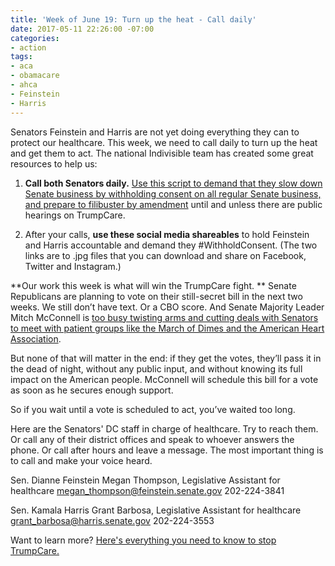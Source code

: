 ```yaml
---
title: 'Week of June 19: Turn up the heat - Call daily'
date: 2017-05-11 22:26:00 -07:00
categories:
- action
tags:
- aca
- obamacare
- ahca
- Feinstein
- Harris
---
```


Senators Feinstein and Harris are not yet doing everything they can to protect our healthcare. This week, we need to call daily to turn up the heat and get them to act. The national Indivisible team has created some great resources to help us:  

1. **Call both Senators daily.** [Use this script to demand that they slow down Senate business by withholding consent on all regular Senate business, and prepare to filibuster by amendment](https://www.indivisibleguide.com/resource/withholding-consent-filibuster-amendment-call-script/) until and unless there are public hearings on TrumpCare.

2. After your calls, **use these social media shareables** to hold Feinstein and Harris accountable and demand they #WithholdConsent. (The two links are to .jpg files that you can download and share on Facebook, Twitter and Instagram.)

**Our work this week is what will win the TrumpCare fight. ** Senate Republicans are planning to vote on their still-secret bill in the next two weeks. We still don’t have text. Or a CBO score. And Senate Majority Leader Mitch McConnell is [too busy twisting arms and cutting deals with Senators to meet with patient groups like the March of Dimes and the American Heart Association](http://www.latimes.com/politics/la-na-pol-republicans-obamacare-secrecy-20170616-story.html).

But none of that will matter in the end: if they get the votes, they’ll pass it in the dead of night, without any public input, and without knowing its full impact on the American people. McConnell will schedule this bill for a vote as soon as he secures enough support.

So if you wait until a vote is scheduled to act, you’ve waited too long.

Here are the Senators' DC staff in charge of healthcare. Try to reach them. Or call any of their district offices and speak to whoever answers the phone. Or call after hours and leave a message. The most important thing is to call and make your voice heard. 

Sen. Dianne Feinstein
Megan Thompson, Legislative Assistant for healthcare
[megan_thompson@feinstein.senate.gov](mailto:megan_thompson@feinstein.senate.gov)
202-224-3841

Sen. Kamala Harris
Grant Barbosa, Legislative Assistant for healthcare
[grant_barbosa@harris.senate.gov](mailto:grant_barbosa@harris.senate.gov)
202-224-3553

Want to learn more? [Here's everything you need to know to stop TrumpCare.](https://www.indivisibleguide.com/stop-trumpcare/)